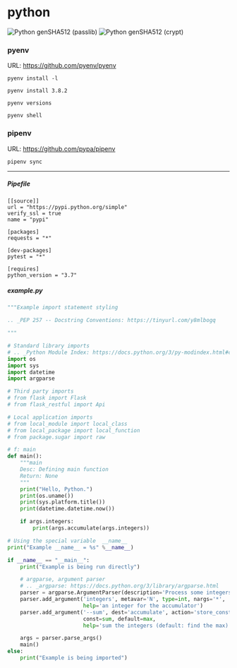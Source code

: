 # python

![Python genSHA512 (passlib)](https://github.com/nicholashoule/python/workflows/Python%20genSHA512%20(passlib)/badge.svg?branch=master)
![Python genSHA512 (crypt)](https://github.com/nicholashoule/python/workflows/Python%20genSHA512%20(crypt)/badge.svg?branch=master)

### pyenv

URL: https://github.com/pyenv/pyenv

```
pyenv install -l
```

```
pyenv install 3.8.2

pyenv versions

pyenv shell

```

### pipenv

URL: https://github.com/pypa/pipenv

```
pipenv sync
```

----

##### Pipefile

```
[[source]]
url = "https://pypi.python.org/simple"
verify_ssl = true
name = "pypi"

[packages]
requests = "*"

[dev-packages]
pytest = "*"

[requires]
python_version = "3.7"
```

##### example.py

```python
"""Example import statement styling

.. _PEP 257 -- Docstring Conventions: https://tinyurl.com/y8mlbogq

"""

# Standard library imports
# .. _Python Module Index: https://docs.python.org/3/py-modindex.html#cap-_
import os
import sys
import datetime
import argparse

# Third party imports
# from flask import Flask
# from flask_restful import Api

# Local application imports
# from local_module import local_class
# from local_package import local_function
# from package.sugar import raw

# f: main
def main(): 
    """main
    Desc: Defining main function
    Return: None
    """
    print("Hello, Python.")
    print(os.uname())
    print(sys.platform.title())
    print(datetime.datetime.now())

    if args.integers:
        print(args.accumulate(args.integers))

# Using the special variable  __name__ 
print("Example __name__ = %s" %__name__) 

if __name__ == "__main__":  
    print("Example is being run directly")

    # argparse, argument parser
    # .. _argparse: https://docs.python.org/3/library/argparse.html
    parser = argparse.ArgumentParser(description='Process some integers.')
    parser.add_argument('integers', metavar='N', type=int, nargs='*',
                        help='an integer for the accumulator')
    parser.add_argument('--sum', dest='accumulate', action='store_const',
                        const=sum, default=max,
                        help='sum the integers (default: find the max)')

    args = parser.parse_args()
    main()
else:  
    print("Example is being imported")

```
